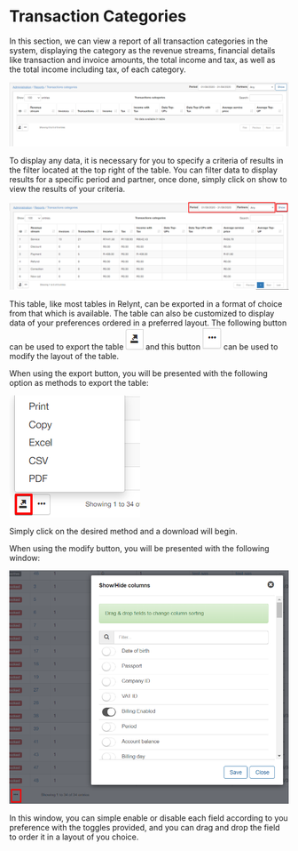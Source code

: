 Transaction Categories
=============

In this section, we can view a report of all transaction categories in the system, displaying the category as the revenue streams, financial details like transaction and invoice amounts, the total income and tax, as well as the total income including tax, of each category.

![Transaction](2.png)

To display any data, it is necessary for you to specify a criteria of results in the filter located at the top right of the table. You can filter data to display results for a specific period and partner, once done, simply click on show to view the results of your criteria.

![filter](3.png)

This table, like most tables in Relynt, can be exported in a format of choice from that which is available. The table can also be customized to display data of your preferences ordered in a preferred layout. The following button can be used to export the table ![export](export.png) and this button ![modify](modify.png) can be used to modify the layout of the table.

When using the export button, you will be presented with the following option as methods to export the table:

![Export](export1.png)

Simply click on the desired method and a download will begin.

When using the modify button, you will be presented with the following window:

![modify](modify1.png)

In this window, you can simple enable or disable each field according to you preference with the toggles provided, and you can drag and drop the field to order it in a layout of you choice.
